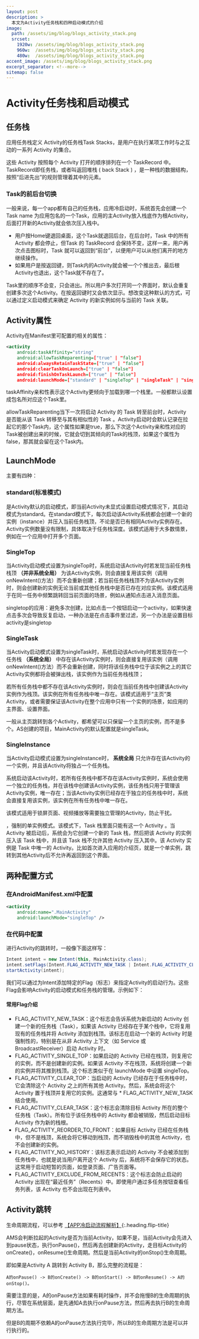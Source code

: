 ```yaml
---
layout: post
description: > 
  本文为Activity任务栈和四种启动模式的介绍
image: 
  path: /assets/img/blog/blogs_activity_stack.png
  srcset: 
    1920w: /assets/img/blog/blogs_activity_stack.png
    960w:  /assets/img/blog/blogs_activity_stack.png
    480w:  /assets/img/blog/blogs_activity_stack.png
accent_image: /assets/img/blog/blogs_activity_stack.png
excerpt_separator: <!--more-->
sitemap: false
---
```

# Activity任务栈和启动模式
## 任务栈
应用任务栈定义
Activity的任务栈Task Stacks，是用户在执行某项工作时与之互动的一系列 Activity 的集合。

这些 Activity 按照每个 Activity 打开的顺序排列在一个 TaskRecord 中。TaskRecord即任务栈，或者叫返回堆栈 ( back Stack ) ，是一种栈的数据结构，按照“后进先出”的规则管理着其中的元素。

### Task的前后台切换
一般来说，每一个app都有自己的任务栈，应用冷启动时，系统首先会创建一个Task name 为应用包名的一个Task，应用的主Activity放入栈底作为根Activity，后面打开新的Activity就会依次压入栈中。

* 用户按Home键退回桌面，这个Task就退回后台，在后台时，Task 中的所有 Activity 都会停止，但Task 的 TaskRecord 会保持不变，这样一来，用户再次点击图标时，Task 就可以返回到“前台”，以便用户可以从他们离开的地方继续操作。
* 如果用户是按返回键，则Task内的Activity就会被一个个推出去，最后根Activity也退出，这个Task就不存在了。

Task里的顺序不会变，只会进出。所以用户多次打开同一个界面时，默认会重复创建多次这个Activity。在按返回键时又会依次显示。想改变这种默认的方式，可以通过定义启动模式来确定 Activity 的新实例如何与当前的 Task 关联。

## Activity属性 
Activity在Manifest里可配置的相关的属性：

```xml
<activity
    android:taskAffinity="string"
    android:allowTaskReparenting=["true" | "false"]
    android:alwaysRetainTaskState=["true" | "false"]
    android:clearTaskOnLaunch=["true" | "false"]
    android:finishOnTaskLaunch=["true" | "false"]
    android:launchMode=["standard" | "singleTop" | "singleTask" | "singleInstance"]/>
```

taskAffinity亲和性表示这个Activity更倾向于加载到哪一个栈里。一般都默认设置成包名所对应这个Task里。

allowTaskReparenting当下一次将启动 Activity 的 Task 转至前台时，Activity 是否能从该 Task 转移至与其有相似性的 Task 。Activity启动时会默认记录在拉起它的那个Task内，这个属性如果是true，那么下次这个Activity亲和性对应的Task被创建出来的时候，它就会切到其倾向的Task的栈顶，如果这个属性为false，那其就会留在这个Task内。

## LaunchMode
主要有四种：
### standard(标准模式)
是Activity默认的启动模式，即当前Activity未显式设置启动模式情况下，其启动模式为standard。在standard模式下，每次启动该Activity系统都会创建一个新的实例（instance）并压入当前任务栈顶，不论是否已有相同Activity实例存在。Activity实例数量没有限制，具体取决于任务栈深度。该模式适用于大多数情景，例如在一个应用中打开多个页面。

### SingleTop
当Activity启动模式设置为singleTop时，系统启动该Activity时若发现当前任务栈栈顶 **（并非系统全局）** 为该Activity实例，则会直接复用该实例（调用onNewIntent()方法）而不会重新创建；若当前任务栈栈顶不为该Activity实例时，则会创建新的实例无论当前或其他任务栈中是否已存在对应实例。该模式适用于在同一任务中频繁跳转回当前页面的场景，例如从通知点击进入消息页面。

singletop的应用：避免多次创建，比如点击一个按钮启动一个activity，如果快速点击多次会导致反复启动，一种办法是在点击事件里过滤，另一个办法是设置目标activity是singletop

### SingleTask
当Activity启动模式设置为singleTask时，系统启动该Activity时若发现存在一个任务栈 **（系统全局）** 中存在该Activity实例时，则会直接复用该实例（调用onNewIntent()方法）而不会重新创建，同时将该任务栈中位于该实例之上的其它Activity实例都将会被弹出栈，该实例作为当前任务栈栈顶；

若所有任务栈中都不存在该Activity实例时，则会在当前任务栈中创建该Activity实例作为栈顶。该实例在所有任务栈中唯一存在。该模式适用于“主页”类Activity，或者需要保证该Activity在整个应用中只有一个实例的场景，如应用的主界面、设置界面。

一般从主页跳转到各个Activity，都希望可以只保留一个主页的实例，而不是多个。AS创建的项目，MainActivity的默认配置就是singleTask。

### SingleInstance
 当Activity启动模式设置为singleInstance时， **系统全局** 只允许存在该Activity的一个实例，并且该Activity将独占一个任务栈。
 
 系统启动该Activity时，若所有任务栈中都不存在该Activity实例时，系统会使用一个独立的任务栈，并在该栈中创建该Activity实例，该任务栈只用于管理该Activity实例，唯一存在；当该Activity实例已经存在于独立的任务栈中时，系统会直接复用该实例，该实例在所有任务栈中唯一存在。
 
 该模式适用于锁屏页面、视频播放等需要独立管理的Activity，防止干扰。

，强制的单实例模式。该模式下，Task 栈里面只能有这一个 Activity 。当 Activity 被启动后，系统会为它创建一个新的 Task 栈，然后把该 Activity 的实例压入该 Task 栈中，并且该 Task 栈不允许其他 Activity 压入其中。该 Activity 实例是 Task 中唯一的 Activity。比如首次进入应用的介绍页，就是一个单实例，跳转到其他Activity后不允许再返回到这个界面。

## 两种配置方式

### 在AndroidManifest.xml中配置
```xml
<activity
    android:name=".MainActivity"
    android:launchMode="singleTop" />
```

### 在代码中配置
进行Activity的跳转时，一般像下面这样写：

```java
Intent intent = new Intent(this, MainActivity.class);
intent.setFlags(Intent.FLAG_ACTIVITY_NEW_TASK | Intent.FLAG_ACTIVITY_CLEAR_TASK);
startActivity(intent);
```

我们可以通过为Intent添加特定的Flag（标志）来指定Activity的启动行为。这些Flag会影响Activity的启动模式和任务栈的管理。示例如下：

#### 常用Flag介绍
* FLAG_ACTIVITY_NEW_TASK：这个标志会告诉系统为新启动的 Activity 创建一个新的任务栈（Task），如果该 Activity 已经存在于某个栈中，它将复用现有的任务栈并将 Activity 添加到栈顶。该标志在启动一个新的 Activity 时是强制性的，特别是在从非 Activity 上下文（如 Service 或 BroadcastReceiver）启动 Activity 时。
* FLAG_ACTIVITY_SINGLE_TOP：如果启动的 Activity 已经在栈顶，则复用它的实例，而不是创建新的实例。如果该 Activity 不在栈顶，系统将创建一个新的实例并将其推到栈顶。这个标志类似于在 launchMode 中设置 singleTop。
* FLAG_ACTIVITY_CLEAR_TOP：当启动的 Activity 已经存在于任务栈中时，它会清除这个 Activity 之上的所有其他 Activity。然后，系统会将这个 Activity 置于栈顶并复用它的实例。这通常与 * FLAG_ACTIVITY_NEW_TASK 结合使用。
* FLAG_ACTIVITY_CLEAR_TASK：这个标志会清除目标 Activity 所在的整个任务栈（Task）。所有位于该任务栈中的 Activity 都会被销毁，然后启动目标 Activity 作为新的栈根。
* FLAG_ACTIVITY_REORDER_TO_FRONT：如果目标 Activity 已经在任务栈中，但不是栈顶，系统会将它移动到栈顶，而不销毁栈中的其他 Activity，也不会创建新的实例。
* FLAG_ACTIVITY_NO_HISTORY：该标志表示启动的 Activity 不会被添加到任务栈中，也就是说当用户离开这个 Activity 后，系统将不会保存它的状态。这常用于启动短暂的页面，如登录页面、广告页面等。
* FLAG_ACTIVITY_EXCLUDE_FROM_RECENTS：这个标志会防止启动的 Activity 出现在“最近任务”（Recents）中。即使用户通过多任务按钮查看任务列表，该 Activity 也不会出现在列表中。

## Activity跳转
生命周期流程，可以参考 [【APP冷启动流程解析】](./2024-9-21-APP冷启动流程解析.md){:.heading.flip-title} 

AMS会判断拉起的Activity是否为当前Activity，如果不是，当前Activity会先进入到pause状态，执行onPause()，然后再去创建新的Activity，走目标Activity的onCreate()，onResume()生命周期。然后是当前Activity的onStop()生命周期。

即如果是Activity A 跳转到 Activity B，那么完整的流程是：

```
A的onPause() -> B的onCreate() -> B的onStart() -> B的onResume() -> A的onStop()。
```

需要注意的是，A的onPause方法如果有耗时操作，并不会拖慢B的生命周期的执行，尽管在系统层面，是先通知A去执行onPause方法，然后再去执行B的生命周期方法。

但是B的周期不依赖A的onPause方法执行完毕，所以B的生命周期方法是可以并行执行的。
